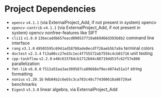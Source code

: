 # Project Dependencies

- `opencv` `v4.1.1` (via ExternalProject_Add, if not present in system) opencv
- `opencv-contrib` `v4.1.1` (via ExternalProject_Add, if not present in system)
  opencv nonfree-features like SIFT
- `cli11` `v1.8.0` `13becaddb657eacd090537719a669d66d393b8b2` command line
  interface
- `rang` `v3.1.0` `49505595c6941ad58788ade0ecdff26aeb5b7a9a` terminal colors
- `doctest` `v2.3.4` `f13a00cc27ed3c1ec4f755572ab7556c4cb01716` unit testing
- `cpp-taskflow` `v2.2.0` `e40c633784cb1712b04c88719dd53fc62f57e806` parallelization
- `fmt-lib` `v6.0.0` `7512a55aa3ae309587ca89668ef9ec4074a51a1f` string
  formatting
- `nonius` `v1.20.1b` `9db04b2c6eb5c3ca783c48c774300618a86729a4` benchmarks
- `Eigen3` `v3.3.0` linear algebra, via ExternalProject_Add
